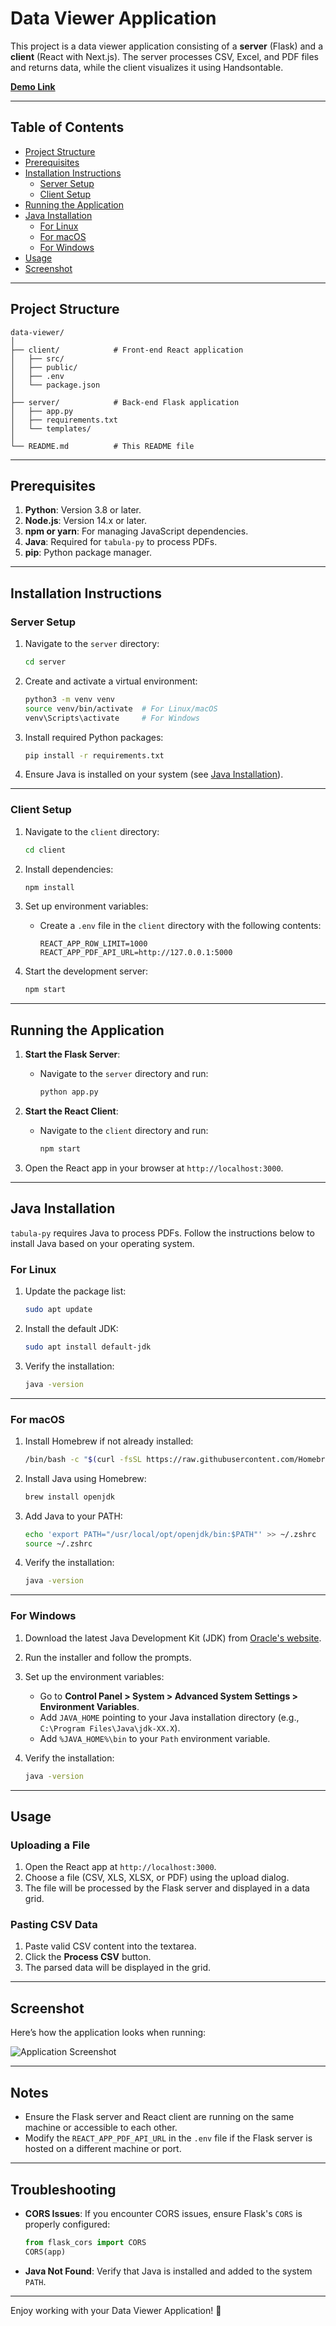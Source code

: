 
# Data Viewer Application

This project is a data viewer application consisting of a **server** (Flask) and a **client** (React with Next.js). The server processes CSV, Excel, and PDF files and returns data, while the client visualizes it using Handsontable.

**[Demo Link](https://data-viewer-omega.vercel.app/)**

---

## Table of Contents
- [Project Structure](#project-structure)
- [Prerequisites](#prerequisites)
- [Installation Instructions](#installation-instructions)
  - [Server Setup](#server-setup)
  - [Client Setup](#client-setup)
- [Running the Application](#running-the-application)
- [Java Installation](#java-installation)
  - [For Linux](#for-linux)
  - [For macOS](#for-macos)
  - [For Windows](#for-windows)
- [Usage](#usage)
- [Screenshot](#screenshot)

---

## Project Structure
```
data-viewer/
│
├── client/            # Front-end React application
│   ├── src/
│   ├── public/
│   ├── .env
│   └── package.json
│
├── server/            # Back-end Flask application
│   ├── app.py
│   ├── requirements.txt
│   └── templates/
│
└── README.md          # This README file
```

---

## Prerequisites
1. **Python**: Version 3.8 or later.
2. **Node.js**: Version 14.x or later.
3. **npm or yarn**: For managing JavaScript dependencies.
4. **Java**: Required for `tabula-py` to process PDFs.
5. **pip**: Python package manager.

---

## Installation Instructions

### Server Setup
1. Navigate to the `server` directory:
   ```bash
   cd server
   ```

2. Create and activate a virtual environment:
   ```bash
   python3 -m venv venv
   source venv/bin/activate  # For Linux/macOS
   venv\Scripts\activate     # For Windows
   ```

3. Install required Python packages:
   ```bash
   pip install -r requirements.txt
   ```

4. Ensure Java is installed on your system (see [Java Installation](#java-installation)).

---

### Client Setup
1. Navigate to the `client` directory:
   ```bash
   cd client
   ```

2. Install dependencies:
   ```bash
   npm install
   ```

3. Set up environment variables:
   - Create a `.env` file in the `client` directory with the following contents:
     ```
     REACT_APP_ROW_LIMIT=1000
     REACT_APP_PDF_API_URL=http://127.0.0.1:5000
     ```

4. Start the development server:
   ```bash
   npm start
   ```

---

## Running the Application

1. **Start the Flask Server**:
   - Navigate to the `server` directory and run:
     ```bash
     python app.py
     ```

2. **Start the React Client**:
   - Navigate to the `client` directory and run:
     ```bash
     npm start
     ```

3. Open the React app in your browser at `http://localhost:3000`.

---

## Java Installation
`tabula-py` requires Java to process PDFs. Follow the instructions below to install Java based on your operating system.

### For Linux
1. Update the package list:
   ```bash
   sudo apt update
   ```

2. Install the default JDK:
   ```bash
   sudo apt install default-jdk
   ```

3. Verify the installation:
   ```bash
   java -version
   ```

---

### For macOS
1. Install Homebrew if not already installed:
   ```bash
   /bin/bash -c "$(curl -fsSL https://raw.githubusercontent.com/Homebrew/install/HEAD/install.sh)"
   ```

2. Install Java using Homebrew:
   ```bash
   brew install openjdk
   ```

3. Add Java to your PATH:
   ```bash
   echo 'export PATH="/usr/local/opt/openjdk/bin:$PATH"' >> ~/.zshrc
   source ~/.zshrc
   ```

4. Verify the installation:
   ```bash
   java -version
   ```

---

### For Windows
1. Download the latest Java Development Kit (JDK) from [Oracle's website](https://www.oracle.com/java/technologies/javase-downloads.html).

2. Run the installer and follow the prompts.

3. Set up the environment variables:
   - Go to **Control Panel > System > Advanced System Settings > Environment Variables**.
   - Add `JAVA_HOME` pointing to your Java installation directory (e.g., `C:\Program Files\Java\jdk-XX.X`).
   - Add `%JAVA_HOME%\bin` to your `Path` environment variable.

4. Verify the installation:
   ```bash
   java -version
   ```

---

## Usage

### Uploading a File
1. Open the React app at `http://localhost:3000`.
2. Choose a file (CSV, XLS, XLSX, or PDF) using the upload dialog.
3. The file will be processed by the Flask server and displayed in a data grid.

### Pasting CSV Data
1. Paste valid CSV content into the textarea.
2. Click the **Process CSV** button.
3. The parsed data will be displayed in the grid.

---

## Screenshot
Here’s how the application looks when running:

![Application Screenshot](https://raw.githubusercontent.com/gsmart/data-viewer/refs/heads/main/client/public/demo.png)

---

## Notes
- Ensure the Flask server and React client are running on the same machine or accessible to each other.
- Modify the `REACT_APP_PDF_API_URL` in the `.env` file if the Flask server is hosted on a different machine or port.

---

## Troubleshooting
- **CORS Issues**:
  If you encounter CORS issues, ensure Flask's `CORS` is properly configured:
  ```python
  from flask_cors import CORS
  CORS(app)
  ```
- **Java Not Found**:
  Verify that Java is installed and added to the system `PATH`.

---

Enjoy working with your Data Viewer Application! 🎉
